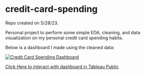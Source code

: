 # credit-card-spending

Repo created on 5/28/23.

Personal project to perform some simple EDA, cleaning, and data visualization on my personal credit card spending habits.

Below is a dashboard I made using the cleaned data:

<div class='tableauPlaceholder' id='viz1685783201944' style='position: relative'><noscript><a href='#'><img alt='Credit Card Spending Dashboard ' src='https:&#47;&#47;public.tableau.com&#47;static&#47;images&#47;cr&#47;credit_card_spending_dashboard&#47;CreditCardSpendingDashboard&#47;1_rss.png' style='border: none' /></a></noscript><object class='tableauViz'  style='display:none;'><param name='host_url' value='https%3A%2F%2Fpublic.tableau.com%2F' /> <param name='embed_code_version' value='3' /> <param name='site_root' value='' /><param name='name' value='credit_card_spending_dashboard&#47;CreditCardSpendingDashboard' /><param name='tabs' value='no' /><param name='toolbar' value='yes' /><param name='static_image' value='https:&#47;&#47;public.tableau.com&#47;static&#47;images&#47;cr&#47;credit_card_spending_dashboard&#47;CreditCardSpendingDashboard&#47;1.png' /> <param name='animate_transition' value='yes' /><param name='display_static_image' value='yes' /><param name='display_spinner' value='yes' /><param name='display_overlay' value='yes' /><param name='display_count' value='yes' /><param name='language' value='en-US' /><param name='filter' value='publish=yes' /></object></div>

[Click Here to interact with dashboard in Tableau Public](https://public.tableau.com/views/credit_card_spending_dashboard/CreditCardSpendingDashboard?:language=en-US&publish=yes&:display_count=n&:origin=viz_share_link)
